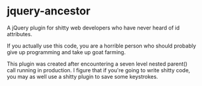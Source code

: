 jquery-ancestor
===============

A jQuery plugin for shitty web developers who have never heard of id attributes.

If you actually use this code, you are a horrible person who should probably give up programming and take up goat farming.

This plugin was created after encountering a seven level nested parent() call running in production. I figure that if you're going to write shitty code, you may as well use a shitty plugin to save some keystrokes.  
